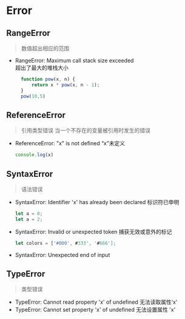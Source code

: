 # Error

## RangeError
> 数值超出相应的范围
- RangeError: Maximum call stack size exceeded  
  超出了最大的堆栈大小  
  ```js
	function pow(x, n) {
		return x * pow(x, n - 1);
	}
	pow(10,5)
  ```

## ReferenceError
> 引用类型错误
> 当一个不存在的变量被引用时发生的错误
- ReferenceError: "x" is not defined
  “x”未定义
	```js
	console.log(x)
	```

## SyntaxError
> 语法错误
- SyntaxError: Identifier 'x' has already been declared
  标识符已申明
	```js
	let a = 0;
	let a = 2;
	```
- SyntaxError: Invalid or unexpected token
  捕获无效或意外的标记
	```js
	let colors = ['#000', #333', '#666'];
	``` 
- SyntaxError: Unexpected end of input

## TypeError
> 类型错误
- TypeError: Cannot read property 'x' of undefined
  无法读取属性‘x’
- TypeError: Cannot set property 'x' of undefined
  无法设置属性 'x'